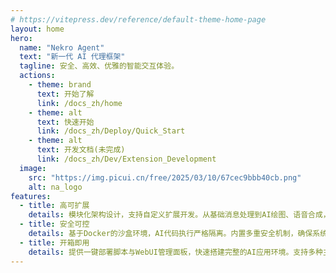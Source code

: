 ```yaml
---
# https://vitepress.dev/reference/default-theme-home-page
layout: home
hero:
  name: "Nekro Agent"
  text: "新一代 AI 代理框架"
  tagline: 安全、高效、优雅的智能交互体验。
  actions:
    - theme: brand
      text: 开始了解
      link: /docs_zh/home
    - theme: alt
      text: 快速开始
      link: /docs_zh/Deploy/Quick_Start
    - theme: alt
      text: 开发文档(未完成)
      link: /docs_zh/Dev/Extension_Development
  image:
    src: "https://img.picui.cn/free/2025/03/10/67cec9bbb40cb.png"
    alt: na_logo
features:
  - title: 高可扩展
    details: 模块化架构设计，支持自定义扩展开发。从基础消息处理到AI绘图、语音合成，轻松扩展任意功能。
  - title: 安全可控
    details: 基于Docker的沙盒环境，AI代码执行严格隔离。内置多重安全机制，确保系统安全稳定运行。
  - title: 开箱即用
    details: 提供一键部署脚本与WebUI管理面板，快速搭建完整的AI应用环境。支持多种主流LLM与协议端。
---
```

<Confetti />